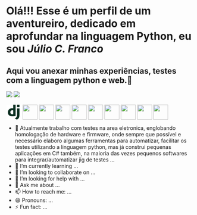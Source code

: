 # Olá!!! Esse é um perfil de um aventureiro, dedicado em aprofundar na linguagem Python, eu sou *Júlio C. Franco*
## Aqui vou anexar minhas experiências, testes com a linguagem python e web.🥳

<!--
**jcfprogramador/jcfprogramador** is a ✨ _special_ ✨ repository because its `README.md` (this file) appears on your GitHub profile.

Here are some ideas to get you started:
-->
<div>
  <img height="180em" src="https://github-readme-stats.vercel.app/api?username=jcfprogramador&theme=tokyonight&show_icons=true&include_all_commits=tru&count_private=true"/>
  <img height="180em" src="https://github-readme-stats.vercel.app/api/top-langs/?username=jcfprogramador&layout=compact&langs_count=16&theme=aura"/>
</div>

<div style="display: inline_block"><br> 
  <img align="center" height="40" width="40" src="https://raw.githubusercontent.com/devicons/devicon/master/icons/django/django-plain.svg">
  <img align="center" height="40" width="40" src="https://cdn.jsdelivr.net/gh/devicons/devicon/icons/flask/flask-original-wordmark.svg">
  <img align="center" height="40" width="40" src="https://cdn.jsdelivr.net/gh/devicons/devicon/icons/mysql/mysql-original-wordmark.svg">
  <img align="center" height="40" width="40" src="https://cdn.jsdelivr.net/gh/devicons/devicon/icons/pandas/pandas-original-wordmark.svg">
  <img align="center" height="40" width="40" src="https://cdn.jsdelivr.net/gh/devicons/devicon/icons/postgresql/postgresql-plain-wordmark.svg">
  <img align="center" height="40" width="40" src="https://cdn.jsdelivr.net/gh/devicons/devicon/icons/python/python-original.svg">
  <img align="center" height="40" width="40" src="https://cdn.jsdelivr.net/gh/devicons/devicon/icons/qt/qt-original.svg">          
  <img align="center" height="40" width="40" src="https://cdn.jsdelivr.net/gh/devicons/devicon/icons/vscode/vscode-original.svg">
  <img align="center" height="40" width="40" src="https://cdn.jsdelivr.net/gh/devicons/devicon/icons/pytest/pytest-plain-wordmark.svg">
  <img align="center" height="40" width="40" src="https://cdn.jsdelivr.net/gh/devicons/devicon/icons/markdown/markdown-original.svg">
                    
</div>
<i class="devicon-django-plain"></i>  
            
          

- 🔭 Atualmente trabalho com testes na area eletronica, englobando homologação de hardware e firmware, onde sempre que possível e necessário elaboro algumas ferramentas para automatizar, facilitar os testes utilizando a linguagem python, mas já construi pequenas aplicações em C# também, na maioria das vezes pequenos softwares para integrar/automatizar jig de testes ...
- 🌱 I’m currently learning ...
- 👯 I’m looking to collaborate on ...
- 🤔 I’m looking for help with ...
- 💬 Ask me about ...
- 📫 How to reach me: ...
- 😄 Pronouns: ...
- ⚡ Fun fact: ...
